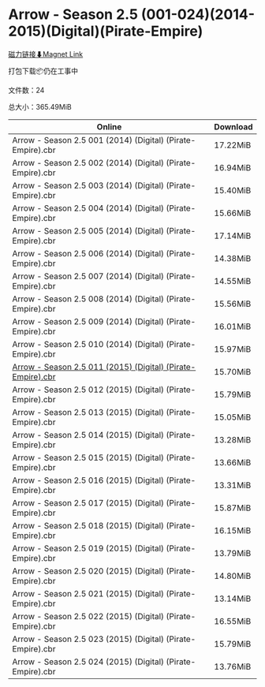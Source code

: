 # Arrow - Season 2.5 (001-024)(2014-2015)(Digital)(Pirate-Empire)

[磁力链接⬇Magnet Link](magnet:?xt=urn:btih:7bd8a6255a0cf0e6ad7f1645a5b3f02b48141252&dn=Arrow%20-%20Season%202.5%20%28001-024%29%282014-2015%29%28Digital%29%28Pirate-Empire%29)

打包下载📦仍在工事中

文件数：24

总大小：365.49MiB

Online | Download
--- | ---
Arrow - Season 2.5 001 (2014) (Digital) (Pirate-Empire).cbr | 17.22MiB
Arrow - Season 2.5 002 (2014) (Digital) (Pirate-Empire).cbr | 16.94MiB
Arrow - Season 2.5 003 (2014) (Digital) (Pirate-Empire).cbr | 15.40MiB
Arrow - Season 2.5 004 (2014) (Digital) (Pirate-Empire).cbr | 15.66MiB
Arrow - Season 2.5 005 (2014) (Digital) (Pirate-Empire).cbr | 17.14MiB
Arrow - Season 2.5 006 (2014) (Digital) (Pirate-Empire).cbr | 14.38MiB
Arrow - Season 2.5 007 (2014) (Digital) (Pirate-Empire).cbr | 14.55MiB
Arrow - Season 2.5 008 (2014) (Digital) (Pirate-Empire).cbr | 15.56MiB
Arrow - Season 2.5 009 (2014) (Digital) (Pirate-Empire).cbr | 16.01MiB
Arrow - Season 2.5 010 (2014) (Digital) (Pirate-Empire).cbr | 15.97MiB
[Arrow - Season 2.5 011 (2015) (Digital) (Pirate-Empire).cbr](https://github.com/alicewish/markdown/blob/master/comic/Arrow-Season-2-5-011-2015-Digital-Pirate-Empire-cbr.md) | 15.70MiB
Arrow - Season 2.5 012 (2015) (Digital) (Pirate-Empire).cbr | 15.79MiB
Arrow - Season 2.5 013 (2015) (Digital) (Pirate-Empire).cbr | 15.05MiB
Arrow - Season 2.5 014 (2015) (Digital) (Pirate-Empire).cbr | 13.28MiB
Arrow - Season 2.5 015 (2015) (Digital) (Pirate-Empire).cbr | 13.66MiB
Arrow - Season 2.5 016 (2015) (Digital) (Pirate-Empire).cbr | 13.31MiB
Arrow - Season 2.5 017 (2015) (Digital) (Pirate-Empire).cbr | 15.87MiB
Arrow - Season 2.5 018 (2015) (Digital) (Pirate-Empire).cbr | 16.15MiB
Arrow - Season 2.5 019 (2015) (Digital) (Pirate-Empire).cbr | 13.79MiB
Arrow - Season 2.5 020 (2015) (Digital) (Pirate-Empire).cbr | 14.80MiB
Arrow - Season 2.5 021 (2015) (Digital) (Pirate-Empire).cbr | 13.14MiB
Arrow - Season 2.5 022 (2015) (Digital) (Pirate-Empire).cbr | 16.55MiB
Arrow - Season 2.5 023 (2015) (Digital) (Pirate-Empire).cbr | 15.79MiB
Arrow - Season 2.5 024 (2015) (Digital) (Pirate-Empire).cbr | 13.76MiB